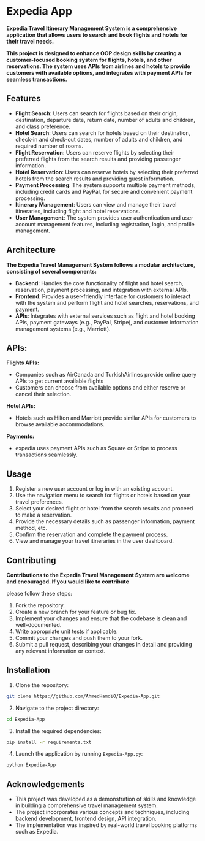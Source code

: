 # Expedia App
**Expedia Travel Itinerary Management System is a comprehensive application that allows users to search and book flights and hotels for their travel needs.**

**This project is designed to enhance OOP design skills by creating a customer-focused booking system for flights, hotels, and other reservations. The system uses APIs from airlines and hotels to provide customers with available options, and integrates with payment APIs for seamless transactions.**

## Features

- **Flight Search**: Users can search for flights based on their origin, destination, departure date, return date, number of adults and children, and class preference.
- **Hotel Search**: Users can search for hotels based on their destination, check-in and check-out dates, number of adults and children, and required number of rooms.
- **Flight Reservation**: Users can reserve flights by selecting their preferred flights from the search results and providing passenger information.
- **Hotel Reservation**: Users can reserve hotels by selecting their preferred hotels from the search results and providing guest information.
- **Payment Processing**: The system supports multiple payment methods, including credit cards and PayPal, for secure and convenient payment processing.
- **Itinerary Management**: Users can view and manage their travel itineraries, including flight and hotel reservations.
- **User Management**: The system provides user authentication and user account management features, including registration, login, and profile management.

## Architecture

**The Expedia Travel Management System follows a modular architecture, consisting of several components:**

- **Backend**: Handles the core functionality of flight and hotel search, reservation, payment processing, and integration with external APIs.
- **Frontend**: Provides a user-friendly interface for customers to interact with the system and perform flight and hotel searches, reservations, and payment.
- **APIs**: Integrates with external services such as flight and hotel booking APIs, payment gateways (e.g., PayPal, Stripe), and customer information management systems (e.g., Marriott).

## APIs:
**Flights APIs:**
- Companies such as AirCanada and TurkishAirlines provide online query APIs to get current available flights
- Customers can choose from available options and either reserve or cancel their selection.

**Hotel APIs:**
- Hotels such as Hilton and Marriott provide similar APIs for customers to browse available accommodations.

**Payments:**
- expedia uses payment APIs such as Square or Stripe to process transactions seamlessly.

## Usage

1. Register a new user account or log in with an existing account.
2. Use the navigation menu to search for flights or hotels based on your travel preferences.
3. Select your desired flight or hotel from the search results and proceed to make a reservation.
4. Provide the necessary details such as passenger information, payment method, etc.
5. Confirm the reservation and complete the payment process.
6. View and manage your travel itineraries in the user dashboard.

## Contributing

**Contributions to the Expedia Travel Management System are welcome and encouraged. If you would like to contribute**

please follow these steps:

1. Fork the repository.
2. Create a new branch for your feature or bug fix.
3. Implement your changes and ensure that the codebase is clean and well-documented.
4. Write appropriate unit tests if applicable.
5. Commit your changes and push them to your fork.
6. Submit a pull request, describing your changes in detail and providing any relevant information or context.

## Installation

1. Clone the repository:

```bash
git clone https://github.com/AhmedHamdi0/Expedia-App.git
```

2. Navigate to the project directory:

```bash
cd Expedia-App
```

3. Install the required dependencies:

```bash
pip install -r requirements.txt
```

4. Launch the application by running `Expedia-App.py`:

```bash
python Expedia-App
```

## Acknowledgements

- This project was developed as a demonstration of skills and knowledge in building a comprehensive travel management system.
- The project incorporates various concepts and techniques, including backend development, frontend design, API integration.
- The implementation was inspired by real-world travel booking platforms such as Expedia.

